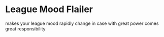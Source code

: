 # League Mood Flailer
makes your league mood rapidly change in case
with great power comes great responsibility
